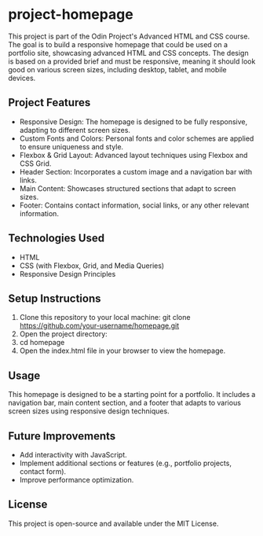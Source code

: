 # project-homepage
This project is part of the Odin Project's Advanced HTML and CSS course. The goal is to build a responsive homepage that could be used on a portfolio site, showcasing advanced HTML and CSS concepts. The design is based on a provided brief and must be responsive, meaning it should look good on various screen sizes, including desktop, tablet, and mobile devices.

## Project Features
- Responsive Design: The homepage is designed to be fully responsive, adapting to different screen sizes.
- Custom Fonts and Colors: Personal fonts and color schemes are applied to ensure uniqueness and style.
- Flexbox & Grid Layout: Advanced layout techniques using Flexbox and CSS Grid.
- Header Section: Incorporates a custom image and a navigation bar with links.
- Main Content: Showcases structured sections that adapt to screen sizes.
- Footer: Contains contact information, social links, or any other relevant information.

## Technologies Used
- HTML
- CSS (with Flexbox, Grid, and Media Queries)
- Responsive Design Principles

## Setup Instructions
1. Clone this repository to your local machine:
git clone https://github.com/your-username/homepage.git
2. Open the project directory:
3. cd homepage
4. Open the index.html file in your browser to view the homepage.

## Usage
This homepage is designed to be a starting point for a portfolio. It includes a navigation bar, main content section, and a footer that adapts to various screen sizes using responsive design techniques.

## Future Improvements
- Add interactivity with JavaScript.
- Implement additional sections or features (e.g., portfolio projects, contact form).
- Improve performance optimization.

## License
This project is open-source and available under the MIT License.